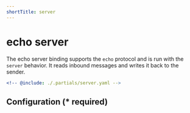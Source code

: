 ```yaml
---
shortTitle: server
---
```


# echo server

The echo server binding supports the `echo` protocol and is run with the `server` behavior. It reads inbound messages and writes it back to the sender.

```yaml {3}
<!-- @include: ./.partials/server.yaml -->
```

## Configuration (\* required)

<!-- @include: ../.partials/telemetry.md -->
